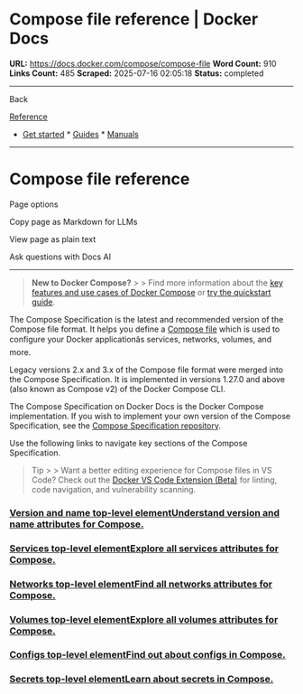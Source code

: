 # Compose file reference | Docker Docs

**URL:** https://docs.docker.com/compose/compose-file
**Word Count:** 910
**Links Count:** 485
**Scraped:** 2025-07-16 02:05:18
**Status:** completed

---

Back

[Reference](https://docs.docker.com/reference/)

  * [Get started](https://docs.docker.com/get-started/)   * [Guides](https://docs.docker.com/guides/)   * [Manuals](https://docs.docker.com/manuals/)

* * *

# Compose file reference

Page options

Copy page as Markdown for LLMs

View page as plain text

Ask questions with Docs AI

* * *

> **New to Docker Compose?** >  > Find more information about the [key features and use cases of Docker Compose](https://docs.docker.com/compose/intro/features-uses/) or [try the quickstart guide](https://docs.docker.com/compose/gettingstarted/).

The Compose Specification is the latest and recommended version of the Compose file format. It helps you define a [Compose file](https://docs.docker.com/compose/intro/compose-application-model/) which is used to configure your Docker applicationâs services, networks, volumes, and more.

Legacy versions 2.x and 3.x of the Compose file format were merged into the Compose Specification. It is implemented in versions 1.27.0 and above \(also known as Compose v2\) of the Docker Compose CLI.

The Compose Specification on Docker Docs is the Docker Compose implementation. If you wish to implement your own version of the Compose Specification, see the [Compose Specification repository](https://github.com/compose-spec/compose-spec).

Use the following links to navigate key sections of the Compose Specification.

> Tip >  > Want a better editing experience for Compose files in VS Code? Check out the [Docker VS Code Extension \(Beta\)](https://marketplace.visualstudio.com/items?itemName=docker.docker) for linting, code navigation, and vulnerability scanning.

### [Version and name top-level elementUnderstand version and name attributes for Compose.](https://docs.docker.com/reference/compose-file/version-and-name/)

### [Services top-level elementExplore all services attributes for Compose.](https://docs.docker.com/reference/compose-file/services/)

### [Networks top-level elementFind all networks attributes for Compose.](https://docs.docker.com/reference/compose-file/networks/)

### [Volumes top-level elementExplore all volumes attributes for Compose.](https://docs.docker.com/reference/compose-file/volumes/)

### [Configs top-level elementFind out about configs in Compose.](https://docs.docker.com/reference/compose-file/configs/)

### [Secrets top-level elementLearn about secrets in Compose.](https://docs.docker.com/reference/compose-file/secrets/)